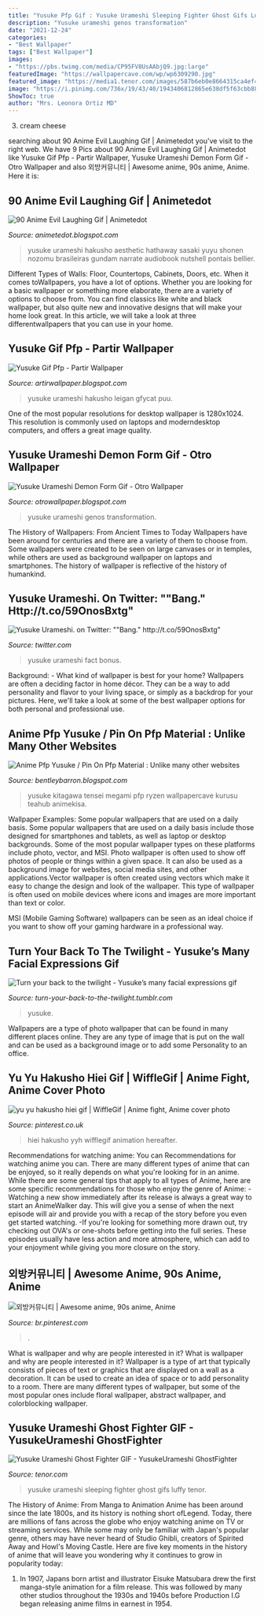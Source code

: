 ```yaml
---
title: "Yusuke Pfp Gif : Yusuke Urameshi Sleeping Fighter Ghost Gifs Luffy Tenor"
description: "Yusuke urameshi genos transformation"
date: "2021-12-24"
categories:
- "Best Wallpaper"
tags: ["Best Wallpaper"]
images:
- "https://pbs.twimg.com/media/CP95FV8UsAAbjQ9.jpg:large"
featuredImage: "https://wallpapercave.com/wp/wp6309290.jpg"
featured_image: "https://media1.tenor.com/images/587b6eb0e8664315ca4ef495f385bd48/tenor.gif?itemid=12976142"
image: "https://i.pinimg.com/736x/19/43/40/1943406812865e638df5f63cbb88e9d4--php-posts.jpg"
ShowToc: true
author: "Mrs. Leonora Ortiz MD"
---
```



3. cream cheese 

	

		
searching about 90 Anime Evil Laughing Gif | Animetedot you've visit to the right web. We have 9 Pics about 90 Anime Evil Laughing Gif | Animetedot like Yusuke Gif Pfp - Partir Wallpaper, Yusuke Urameshi Demon Form Gif - Otro Wallpaper and also 외방커뮤니티 | Awesome anime, 90s anime, Anime. Here it is:
		
    
## 90 Anime Evil Laughing Gif | Animetedot

<img loading=lazy src="https://i.pinimg.com/originals/29/5f/f0/295ff090b71ca278841c869d606b5ebc.jpg" onerror="this.onerror=null;this.src='https://tse4.mm.bing.net/th?id=OIP.8EY2BdTja3DT7KT9s7-RMwHaF0&amp;pid=15.1';" alt="90 Anime Evil Laughing Gif | Animetedot">

_Source: animetedot.blogspot.com_

>yusuke urameshi hakusho aesthetic hathaway sasaki yuyu shonen nozomu brasileiras gundam narrate audiobook nutshell pontais bellier. 

	

Different Types of Walls: Floor, Countertops, Cabinets, Doors, etc.
When it comes toWallpapers, you have a lot of options. Whether you are looking for a basic wallpaper or something more elaborate, there are a variety of options to choose from. You can find classics like white and black wallpaper, but also quite new and innovative designs that will make your home look great. In this article, we will take a look at three differentwallpapers that you can use in your home.

    
## Yusuke Gif Pfp - Partir Wallpaper

<img loading=lazy src="https://thumbs.gfycat.com/OffensiveFocusedBedbug-size_restricted.gif" onerror="this.onerror=null;this.src='https://tse2.mm.bing.net/th?id=OIP.wmHY1jAK-NFiIkPhhZA97AEgDY&amp;pid=15.1';" alt="Yusuke Gif Pfp - Partir Wallpaper">

_Source: artirwallpaper.blogspot.com_

>yusuke urameshi hakusho leigan gfycat puu. 

	

One of the most popular resolutions for desktop wallpaper is 1280x1024. This resolution is commonly used on laptops and moderndesktop computers, and offers a great image quality.

    
## Yusuke Urameshi Demon Form Gif - Otro Wallpaper

<img loading=lazy src="https://thumbs.gfycat.com/FeistyIdenticalFlies-size_restricted.gif" onerror="this.onerror=null;this.src='https://tse3.mm.bing.net/th?id=OIP.eKSimCAGrWL_4c9NKKKeSwAAAA&amp;pid=15.1';" alt="Yusuke Urameshi Demon Form Gif - Otro Wallpaper">

_Source: otrowallpaper.blogspot.com_

>yusuke urameshi genos transformation. 

	

The History of Wallpapers: From Ancient Times to Today
Wallpapers have been around for centuries and there are a variety of them to choose from. Some wallpapers were created to be seen on large canvases or in temples, while others are used as background wallpaper on laptops and smartphones. The history of wallpaper is reflective of the history of humankind.

    
## Yusuke Urameshi. On Twitter: &quot;&quot;Bang.&quot; Http://t.co/59OnosBxtg&quot;

<img loading=lazy src="https://pbs.twimg.com/media/CP95FV8UsAAbjQ9.jpg:large" onerror="this.onerror=null;this.src='https://tse2.mm.bing.net/th?id=OIP.lJQtMT__R4Neq7sf1l2I0wHaFj&amp;pid=15.1';" alt="Yusuke Urameshi. on Twitter: &quot;&quot;Bang.&quot; http://t.co/59OnosBxtg&quot;">

_Source: twitter.com_

>yusuke urameshi fact bonus. 

	

Background: - What kind of wallpaper is best for your home?
Wallpapers are often a deciding factor in home décor. They can be a way to add personality and flavor to your living space, or simply as a backdrop for your pictures. Here, we'll take a look at some of the best wallpaper options for both personal and professional use.

    
## Anime Pfp Yusuke / Pin On Pfp Material : Unlike Many Other Websites

<img loading=lazy src="https://wallpapercave.com/wp/wp6309290.jpg" onerror="this.onerror=null;this.src='https://tse2.mm.bing.net/th?id=OIP.4KqfWU2u6Pue0VsBc-0LyAHaJh&amp;pid=15.1';" alt="Anime Pfp Yusuke / Pin On Pfp Material : Unlike many other websites">

_Source: bentleybarron.blogspot.com_

>yusuke kitagawa tensei megami pfp ryzen wallpapercave kurusu teahub animekisa. 

	

Wallpaper Examples: Some popular wallpapers that are used on a daily basis.
Some popular wallpapers that are used on a daily basis include those designed for smartphones and tablets, as well as laptop or desktop backgrounds. Some of the most popular wallpaper types on these platforms include photo, vector, and MSI. 
Photo wallpaper is often used to show off photos of people or things within a given space. It can also be used as a background image for websites, social media sites, and other applications.Vector wallpaper is often created using vectors which make it easy to change the design and look of the wallpaper. This type of wallpaper is often used on mobile devices where icons and images are more important than text or color. 

MSI (Mobile Gaming Software) wallpapers can be seen as an ideal choice if you want to show off your gaming hardware in a professional way.

    
## Turn Your Back To The Twilight - Yusuke’s Many Facial Expressions Gif

<img loading=lazy src="https://44.media.tumblr.com/7caccf792041dbefe7e6469eadf2d754/tumblr_mxk73xLVAD1s9rt03o8_1280.gif" onerror="this.onerror=null;this.src='https://tse4.mm.bing.net/th?id=OIP.URGXhrvQrok-1kXY2IrOpwHaFh&amp;pid=15.1';" alt="Turn your back to the twilight - Yusuke’s many facial expressions gif">

_Source: turn-your-back-to-the-twilight.tumblr.com_

>yusuke. 

	



Wallpapers are a type of photo wallpaper that can be found in many different places online. They are any type of image that is put on the wall and can be used as a background image or to add some Personality to an office.

    
## Yu Yu Hakusho Hiei Gif | WiffleGif | Anime Fight, Anime Cover Photo

<img loading=lazy src="https://i.pinimg.com/originals/c4/45/8b/c4458bdc9f203caa1fb65f4f3685a7f4.gif" onerror="this.onerror=null;this.src='https://tse2.mm.bing.net/th?id=OIP.d9jwXH2tfQlNprYSEyqPNQHaFn&amp;pid=15.1';" alt="yu yu hakusho hiei gif | WiffleGif | Anime fight, Anime cover photo">

_Source: pinterest.co.uk_

>hiei hakusho yyh wifflegif animation hereafter. 

	

Recommendations for watching anime: You can
Recommendations for watching anime you can. There are many different types of anime that can be enjoyed, so it really depends on what you're looking for in an anime. While there are some general tips that apply to all types of Anime, here are some specific recommendations for those who enjoy the genre of Anime: 
-Watching a new show immediately after its release is always a great way to start an AnimeWalker day. This will give you a sense of when the next episode will air and provide you with a recap of the story before you even get started watching. 
-If you're looking for something more drawn out, try checking out OVA's or one-shots before getting into the full series. These episodes usually have less action and more atmosphere, which can add to your enjoyment while giving you more closure on the story.

    
## 외방커뮤니티 | Awesome Anime, 90s Anime, Anime

<img loading=lazy src="https://i.pinimg.com/736x/19/43/40/1943406812865e638df5f63cbb88e9d4--php-posts.jpg" onerror="this.onerror=null;this.src='https://tse3.mm.bing.net/th?id=OIP.WwQGSNkQnoSEf_f1MiOdPwHaFj&amp;pid=15.1';" alt="외방커뮤니티 | Awesome anime, 90s anime, Anime">

_Source: br.pinterest.com_

>. 

	

What is wallpaper and why are people interested in it?
What is wallpaper and why are people interested in it?
Wallpaper is a type of art that typically consists of pieces of text or graphics that are displayed on a wall as a decoration. It can be used to create an idea of space or to add personality to a room. There are many different types of wallpaper, but some of the most popular ones include floral wallpaper, abstract wallpaper, and colorblocking wallpaper.

    
## Yusuke Urameshi Ghost Fighter GIF - YusukeUrameshi GhostFighter

<img loading=lazy src="https://media1.tenor.com/images/587b6eb0e8664315ca4ef495f385bd48/tenor.gif?itemid=12976142" onerror="this.onerror=null;this.src='https://tse1.mm.bing.net/th?id=OIP.WHtusOhmQxXKTvSV84W9SAHaFi&amp;pid=15.1';" alt="Yusuke Urameshi Ghost Fighter GIF - YusukeUrameshi GhostFighter">

_Source: tenor.com_

>yusuke urameshi sleeping fighter ghost gifs luffy tenor. 

	

The History of Anime: From Manga to Animation
Anime has been around since the late 1800s, and its history is nothing short ofLegend. Today, there are millions of fans across the globe who enjoy watching anime on TV or streaming services. While some may only be familiar with Japan's popular genre, others may have never heard of Studio Ghibli, creators of Spirited Away and Howl's Moving Castle. Here are five key moments in the history of anime that will leave you wondering why it continues to grow in popularity today:
1) In 1907, Japans born artist and illustrator Eisuke Matsubara drew the first manga-style animation for a film release. This was followed by many other studios throughout the 1930s and 1940s before Production I.G began releasing anime films in earnest in 1954.

